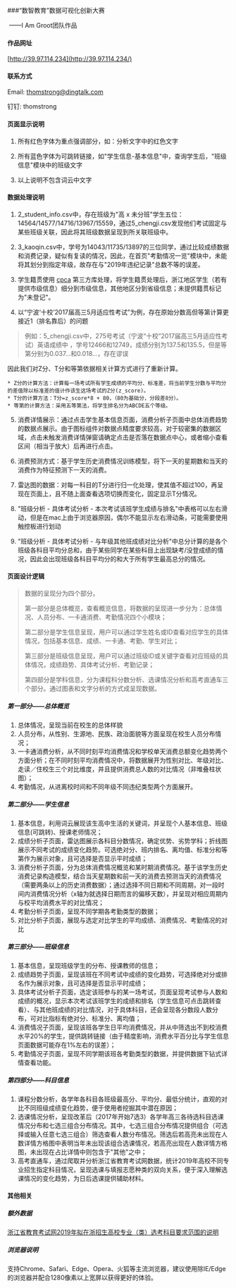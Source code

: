 ###“数智教育”数据可视化创新大赛

​						——I Am Groot团队作品

#### 作品网址

[http://39.97.114.234](http://39.97.114.234/)

#### 联系方式

Email: thomstrong@dingtalk.com 

钉钉: thomstrong

#### 页面显示说明

1. 所有红色字体为重点强调部分，如：分析文字中的红色文字

2. 所有蓝色字体为可跳转链接，如"学生信息-基本信息"中，查询学生后，"班级信息"模块中的班级文字
3. 以上说明不包含词云中文字

#### 数据处理说明

1. 2_student_info.csv中，存在班级为"高 x 未分班"学生五位：14564/14577/14716/13967/15559，通过5_chengji.csv发现他们考试固定与某些班级关联，因此将其班级数据呈现到所关联班级中。

2. 3_kaoqin.csv中，学号为14043/11735/13897的三位同学，通过比较成绩数据和消费记录，疑似有复读的情况，因此，在首页"考勤情况一览"模块中，未能将其划分到指定年级，故存在与"2019年违纪记录"总数不等的误差。

3. 学生籍贯使用 [cpca](https://github.com/DQinYuan/chinese_province_city_area_mapper) 第三方库处理，将学生籍贯处理后，浙江地区学生（若有提供市级信息）细分到市级信息，其他地区分到省级信息；未提供籍贯标记为"未登记"。

4. 以“宁波‘十校’2017届高三5月适应性考试”为例，存在原始分数高但等第计算更接近1（排名靠后）的问题

  > 例如：5_chengji.csv中，275号考试（宁波“十校”2017届高三5月适应性考试）英语成绩中 ，学号12466和12749，成绩分别为137.5和135.5，但是等第分别为0.037…和0.018…，存在谬误

  因此我们对Z分、T分和等第依据相关计算方式进行了重新计算。

    * Z分的计算方法：计算每一场考试所有学生成绩的平均分、标准差，将当前学生分数与平均分的差值除以标准差的值计作该生这场考试的Z分(z_score)。
    * T分的计算方法：T分=z_score*8 + 80，（80为基础分，分段差8分）。
    * 等第的计算方法：采用五等第法，将学生排名分为ABCDE五个等级。

5. 消费详情展示：通过点击学生基本信息页面，消费分析子页面中总体消费趋势的数据点展示。由于图标组件对数据点精度要求较高，对于较密集的数据区域，点击未触发消费详情弹窗请确定点击是否落在数据点中心，或者缩小查看区间（相当于放大）后再进行点击。

6. 消费预测方式：基于学生历史消费情况训练模型，将下一天的星期数和当天的消费作为特征预测下一天的消费。

7. 雷达图的数据：对每一科目的T分进行归一化处理，使其值不超过100，再呈现在页面上，且不随上面查看选项切换而变化，固定显示T分情况。

8. "班级分析 - 具体考试分析 - 本次考试该班学生成绩与排名"中表格可以左右滑动，但是在mac上由于浏览器原因，偶尔不能显示左右滑动条，可能需要使用触控板进行划动

9. "班级分析 - 具体考试分析 - 与年级其他班成绩对比分析"中总分计算的是各个班级各科目平均分总和，由于某些同学在某些科目上出现缺考/没登成绩的情况，因此会出现班级各科目平均分的和大于所有学生最高总分的情况。

#### 页面设计逻辑

> 数据的呈现分为四个部分。
>
> 第一部分是总体概览，查看概览信息，将数据的呈现进一步分为：总体情况、人员分布、一卡通消费、考勤情况四个小模块；
>
> 第二部分是学生信息呈现，用户可以通过学生姓名或ID查看对应学生的具体情况，包括基本信息、成绩、一卡通、考勤、学生对比；
>
> 第三部分是班级信息呈现，用户可以通过班级ID或关键字查看对应班级的具体情况，成绩趋势、具体考试分析、考勤记录；
>
> 第四部分是学科信息，分为课程科分数分析、选课情况分析和高考直通车三个部分。通过图表和文字分析的方式成呈现数据。

##### 第一部分——总体概览

1. 总体情况，呈现当前在校生的总体样貌
2. 人员分布，从性别、生源地、民族、政治面貌等方面呈现在校生人员分布情况；
3. 一卡通消费分析，从不同时刻平均消费情况和学校单天消费总额变化趋势两个方面分析；在不同时刻平均消费情况中，将数据展开为性别对比、年级对比、走读／住校生三个对比维度，并且提供消费总人数的对比情况（非堆叠柱状图）；
4. 考勤情况，从进离校时间和不同年级不同违纪类型两个方面展开。

#####  第二部分——学生信息

1. 基本信息，利用词云展现该生高中生活的关键词，并呈现个人基本信息、班级信息(可跳转)、授课老师情况；
2. 成绩分析子页面，雷达图展示各科目分数情况，确定优势、劣势学科；折线图展示不同考试的成绩变化趋势。可选绝对分、班内排名、离均值、标准分和等第作为展示对象，且可选择是否显示平时成绩；
3. 消费分析子页面，分为总体消费情况概览和某时期消费情况。基于该学生历史消费记录构造模型，结合当天星期数和前一天的消费去预测当天的消费情况（需要两条以上的历史消费数据）；通过选择不同日期和不同周期，对一段时间内消费情况分析（x轴为就选择日期而言的偏移天数），并呈现对相应周期内与校平均消费水平的对比情况；
4. 考勤分析子页面，呈现不同学期各考勤类型的数据；
5. 对比分析子页面，展现与选定对比学生的平均成绩、消费情况、考勤情况的对比

##### 第三部分——班级信息

1. 基本信息，呈现班级学生的分布、授课教师的信息；
2. 成绩趋势子页面，呈现该班在不同考试中成绩的变化趋势，可选择绝对分或排名作为展示对象，且可选择是否显示平时成绩；
3. 具体考试分析子页面，选定该班参与的某一场考试，页面呈现考试参与人数和成绩的概况，显示本次考试该班学生的成绩和排名（学生信息可点击跳转查看）、与其他班成绩的对比情况，对于具体科目，还会呈现各分数段人数分布，可对比指标有绝对分、标准分、离均值；
4. 消费情况子页面，呈现该班各学生日平均消费情况，并从中筛选出不到校消费水平20%的学生，提供跳转链接（由于精度影响，消费水平百分比与学生信息页面数据可能存在1%左右的误差）；
5. 考勤情况子页面，呈现不同学期该班各考勤类型的数据，并提供数据下钻式详情查看功能。

##### 第四部分——科目信息

1. 课程分数分析，各学年各科目各班级最高分、平均分、最低分统计，直观的对比不同班级成绩变化趋势，便于使用者挖掘其中潜在原因；
2. 选课情况分析，呈现改革后（2017年开始7选3）各学年高三各待选科目选课情况分布和七选三组合分布情况。其中，七选三组合分布情况提供组合（可选择或输入任意七选三组合）筛选查看人数分布情况。筛选后若高亮未出现在人数详情方格图中表明当年未出现该组合选课情况，若高亮出现在人数详情方格图，未出现在占比详情中则包含于"其他"之中；
3. 高考直通车，通过爬取并分析浙江省教育考试网数据，统计2019年高校不同专业招生指定科目情况，呈现选课与填报志愿种类的双向关系，便于深入理解选课情况的变化趋势，为日后选课提供辅助材料。

#### 其他相关

##### 额外数据

[浙江省教育考试网2019年拟在浙招生高校专业（类）选考科目要求范围的说明](http://zt.zjzs.net/xk2019/allcollege.html)


##### 浏览器说明

支持Chrome、Safari、Edge、Opera、火狐等主流浏览器，建议使用除IE/Edge的浏览器并配合1280像素以上宽屏以获得更好的体验。

